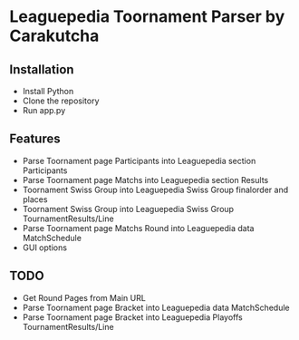 # Leaguepedia Toornament Parser by Carakutcha
## Installation
 - Install Python
 - Clone the repository
 - Run app.py
## Features
 - Parse Toornament page Participants into Leaguepedia section Participants
 - Parse Toornament page Matchs into Leaguepedia section Results
  - Toornament Swiss Group into Leaguepedia Swiss Group finalorder and places
  - Toornament Swiss Group into Leaguepedia Swiss Group TournamentResults/Line
 - Parse Toornament page Matchs Round into Leaguepedia data MatchSchedule
  - GUI options
## TODO
 - Get Round Pages from Main URL
 - Parse Toornament page Bracket into Leaguepedia data MatchSchedule
 - Parse Toornament page Bracket into Leaguepedia Playoffs TournamentResults/Line